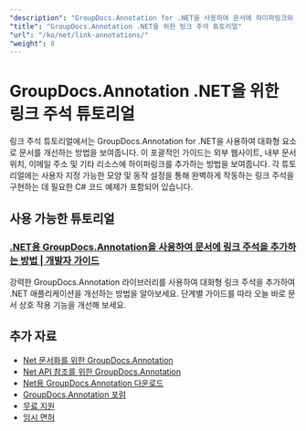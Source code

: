 ```yaml
---
"description": "GroupDocs.Annotation for .NET을 사용하여 문서에 하이퍼링크와 링크된 주석을 구현하는 방법에 대한 전체 튜토리얼입니다."
"title": "GroupDocs.Annotation .NET을 위한 링크 주석 튜토리얼"
"url": "/ko/net/link-annotations/"
"weight": 8
---
```


# GroupDocs.Annotation .NET을 위한 링크 주석 튜토리얼

링크 주석 튜토리얼에서는 GroupDocs.Annotation for .NET을 사용하여 대화형 요소로 문서를 개선하는 방법을 보여줍니다. 이 포괄적인 가이드는 외부 웹사이트, 내부 문서 위치, 이메일 주소 및 기타 리소스에 하이퍼링크를 추가하는 방법을 보여줍니다. 각 튜토리얼에는 사용자 지정 가능한 모양 및 동작 설정을 통해 완벽하게 작동하는 링크 주석을 구현하는 데 필요한 C# 코드 예제가 포함되어 있습니다.

## 사용 가능한 튜토리얼

### [.NET용 GroupDocs.Annotation을 사용하여 문서에 링크 주석을 추가하는 방법 | 개발자 가이드](./adding-link-annotations-groupdocs-annotation-dotnet/)
강력한 GroupDocs.Annotation 라이브러리를 사용하여 대화형 링크 주석을 추가하여 .NET 애플리케이션을 개선하는 방법을 알아보세요. 단계별 가이드를 따라 오늘 바로 문서 상호 작용 기능을 개선해 보세요.

## 추가 자료

- [Net 문서화를 위한 GroupDocs.Annotation](https://docs.groupdocs.com/annotation/net/)
- [Net API 참조를 위한 GroupDocs.Annotation](https://reference.groupdocs.com/annotation/net/)
- [Net용 GroupDocs.Annotation 다운로드](https://releases.groupdocs.com/annotation/net/)
- [GroupDocs.Annotation 포럼](https://forum.groupdocs.com/c/annotation)
- [무료 지원](https://forum.groupdocs.com/)
- [임시 면허](https://purchase.groupdocs.com/temporary-license/)